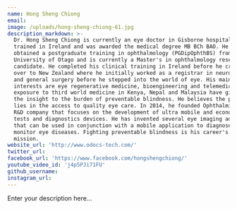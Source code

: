 ```yaml
---
name: Hong Sheng Chiong
email:
image: /uploads/hong-sheng-chiong-61.jpg
description_markdown: >-
  Dr. Hong Sheng Chiong is currently an eye doctor in Gisborne hospital. He was
  trained in Ireland and was awarded the medical degree MB BCh BAO. He also
  obtained a postgraduate training in ophthalmology (PGDipOphthBS) from
  University of Otago and is currently a Master's in ophthalmology research
  candidate. He completed his clinical training in Ireland before he crossed
  over to New Zealand where he initially worked as a registrar in neurosurgery
  and general surgery before he stepped into the world of eye. His main
  interests are eye regenerative medicine, bioengineering and telemedicine. His
  exposure to third world medicine in Kenya, Nepal and Malaysia have given him
  the insight to the burden of preventable blindness. He believes the problem
  lies in the access to quality eye care. In 2014, he founded OphthalmicDocs, an
  R&D company that focuses on the development of ultra mobile and economical eye
  tests and diagnostics devices. He has invented several eye imaging adapters
  that can be used in conjunction with a mobile application to diagnose and
  monitor eye diseases. Fighting preventable blindness is his career's primary
  mission.
website_url: 'http://www.odocs-tech.com/'
twitter_url:
facebook_url: 'https://www.facebook.com/hongshengchiong/'
youtube_video_id: 'j4p5PJi71FU'
github_username:
instagram_url:
---
```


Enter your description here...
